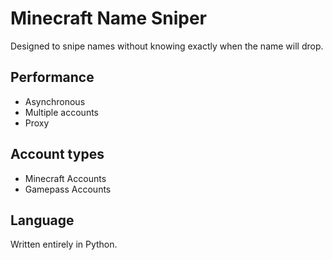 # Minecraft Name Sniper

Designed to snipe names without knowing exactly when the name will drop.

## Performance
- Asynchronous
- Multiple accounts
- Proxy

## Account types
- Minecraft Accounts
- Gamepass Accounts

## Language
Written entirely in Python.
